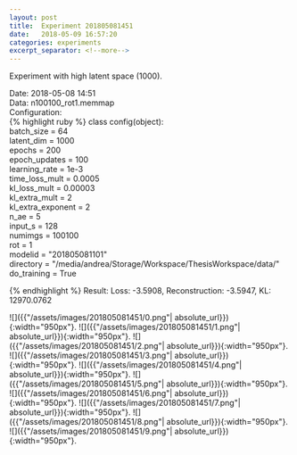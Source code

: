 ```yaml
---
layout: post
title:  Experiment 201805081451
date:   2018-05-09 16:57:20
categories: experiments
excerpt_separator: <!--more-->
---
```

Experiment with high latent space (1000).

 <!--more-->
Date: 2018-05-08 14:51  
Data: n100100_rot1.memmap  
Configuration:   
{% highlight ruby %}
class config(object):  
    batch_size = 64  
    latent_dim = 1000  
    epochs = 200  
    epoch_updates = 100  
    learning_rate = 1e-3   
    time_loss_mult = 0.0005   
    kl_loss_mult = 0.00003  
    kl_extra_mult = 2   
    kl_extra_exponent = 2  
    n_ae = 5  
    input_s = 128  
    numimgs = 100100  
    rot = 1  
    modelid = "201805081101"  
    directory = "/media/andrea/Storage/Workspace/ThesisWorkspace/data/"  
    do_training = True  
  
{% endhighlight %}
Result: Loss: -3.5908, Reconstruction: -3.5947, KL: 12970.0762  

![]({{"/assets/images/201805081451/0.png"| absolute_url}}){:width="950px"}.
![]({{"/assets/images/201805081451/1.png"| absolute_url}}){:width="950px"}.
![]({{"/assets/images/201805081451/2.png"| absolute_url}}){:width="950px"}.
![]({{"/assets/images/201805081451/3.png"| absolute_url}}){:width="950px"}.
![]({{"/assets/images/201805081451/4.png"| absolute_url}}){:width="950px"}.
![]({{"/assets/images/201805081451/5.png"| absolute_url}}){:width="950px"}.
![]({{"/assets/images/201805081451/6.png"| absolute_url}}){:width="950px"}.
![]({{"/assets/images/201805081451/7.png"| absolute_url}}){:width="950px"}.
![]({{"/assets/images/201805081451/8.png"| absolute_url}}){:width="950px"}.
![]({{"/assets/images/201805081451/9.png"| absolute_url}}){:width="950px"}.
